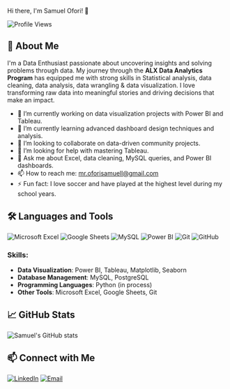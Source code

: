 Hi there, I'm Samuel Ofori! 👋

![Profile Views](https://komarev.com/ghpvc/?username=Samuel-o77&color=blue)

## 🚀 About Me

I'm a Data Enthusiast passionate about uncovering insights and solving problems through data. My journey through the **ALX Data Analytics Program** has equipped me with strong skills in Statistical analysis, data cleaning, data analysis, data wrangling & data visualization. I love transforming raw data into meaningful stories and driving decisions that make an impact.

- 🔭 I’m currently working on data visualization projects with Power BI and Tableau.
- 🌱 I’m currently learning advanced dashboard design techniques and analysis.
- 👯 I’m looking to collaborate on data-driven community projects.
- 🤔 I’m looking for help with mastering Tableau.
- 💬 Ask me about Excel, data cleaning, MySQL queries, and Power BI dashboards.
- 📫 How to reach me: mr.oforisamuell@gmail.com
- ⚡ Fun fact: I love soccer and have played at the highest level during my school years.

## 🛠️ Languages and Tools

![Microsoft Excel](https://img.shields.io/badge/-Microsoft%20Excel-217346?style=flat&logo=microsoft-excel&logoColor=ffffff)
![Google Sheets](https://img.shields.io/badge/-Google%20Sheets-34A853?style=flat&logo=google-sheets&logoColor=ffffff)
![MySQL](https://img.shields.io/badge/-MySQL-4479A1?style=flat&logo=mysql&logoColor=ffffff)
![Power BI](https://img.shields.io/badge/-Power%20BI-F2C811?style=flat&logo=power-bi&logoColor=000000)
![Git](https://img.shields.io/badge/-Git-F05032?style=flat&logo=git&logoColor=ffffff)
![GitHub](https://img.shields.io/badge/-GitHub-181717?style=flat&logo=github&logoColor=ffffff)

### Skills:
- **Data Visualization**: Power BI, Tableau, Matplotlib, Seaborn
- **Database Management**: MySQL, PostgreSQL
- **Programming Languages**: Python (in process)
- **Other Tools**: Microsoft Excel, Google Sheets, Git

## 📈 GitHub Stats

![Samuel's GitHub stats](https://github-readme-stats.vercel.app/api?username=Samuel-o77&show_icons=true&theme=radical)

## 📫 Connect with Me

[![LinkedIn](https://img.shields.io/badge/-LinkedIn-0077B5?style=flat&logo=linkedin&logoColor=ffffff)](https://www.linkedin.com/in/samuell-ofori)
[![Email](https://img.shields.io/badge/-Email-D14836?style=flat&logo=gmail&logoColor=ffffff)](mailto:ofori.samuel@example.com)
